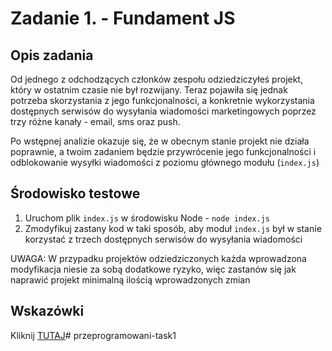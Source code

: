 # Zadanie 1. - Fundament JS

## Opis zadania

Od jednego z odchodzących członków zespołu odziedziczyłeś projekt, który w ostatnim czasie nie był rozwijany. Teraz pojawiła się jednak potrzeba skorzystania z jego funkcjonalności, a konkretnie wykorzystania dostępnych serwisów do wysyłania wiadomości marketingowych poprzez trzy różne kanały - email, sms oraz push.

Po wstępnej analizie okazuje się, że w obecnym stanie projekt nie działa poprawnie, a twoim zadaniem będzie przywrócenie jego funkcjonalności i odblokowanie wysyłki wiadomości z poziomu głównego modułu (`index.js`) 

## Środowisko testowe

1. Uruchom plik `index.js` w środowisku Node - `node index.js`
2. Zmodyfikuj zastany kod w taki sposób, aby moduł `index.js` był w stanie korzystać z trzech dostępnych serwisów do wysyłania wiadomości

UWAGA: W przypadku projektów odziedziczonych każda wprowadzona modyfikacja niesie za sobą dodatkowe ryzyko, więc zastanów się jak naprawić projekt minimalną ilością wprowadzonych zmian

## Wskazówki

Kliknij [TUTAJ](https://przeprogramowani.pl/public/zadania/1-fundament-js.pdf)# przeprogramowani-task1
